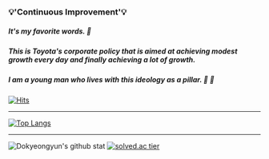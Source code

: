 
### :bulb:'Continuous Improvement':bulb:
##### It's my favorite words. :star2:
##### This is Toyota's corporate policy that is aimed at achieving modest growth every day and finally achieving a lot of growth.
##### I am a young man who lives with this ideology as a pillar. :punch: :running:



[![Hits](https://hits.seeyoufarm.com/api/count/incr/badge.svg?url=https%3A%2F%2Fgithub.com%2FDokyeongyun&count_bg=%233AA8D3&title_bg=%23000000&icon=fossa.svg&icon_color=%23FFFFFF&title=Welcome&edge_flat=false)](https://hits.seeyoufarm.com)

***
[![Top Langs](https://github-readme-stats.vercel.app/api/top-langs/?username=Dokyeongyun&layout=compact)](https://github.com/Dokyeongyun/github-readme-stats)  

***

![Dokyeongyun's github stat](https://github-readme-stats.vercel.app/api?username=Dokyeongyun&show_icons=true&theme=radical)   [![solved.ac tier](http://mazassumnida.wtf/api/generate_badge?boj=aservmz)](https://solved.ac/aservmz)


<!--
**Dokyeongyun/Dokyeongyun** is a ✨ _special_ ✨ repository because its `README.md` (this file) appears on your GitHub profile.

Here are some ideas to get you started:

- 🔭 I’m currently working on ...
- 🌱 I’m currently learning ...
- 👯 I’m looking to collaborate on ...
- 🤔 I’m looking for help with ...
- 💬 Ask me about ...
- 📫 How to reach me: ...
- 😄 Pronouns: ...
- ⚡ Fun fact: ...
-->
